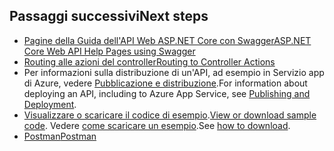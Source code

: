 ## <a name="next-steps"></a><span data-ttu-id="dc37f-101">Passaggi successivi</span><span class="sxs-lookup"><span data-stu-id="dc37f-101">Next steps</span></span>

* [<span data-ttu-id="dc37f-102">Pagine della Guida dell'API Web ASP.NET Core con Swagger</span><span class="sxs-lookup"><span data-stu-id="dc37f-102">ASP.NET Core Web API Help Pages using Swagger</span></span>](xref:tutorials/web-api-help-pages-using-swagger)
* [<span data-ttu-id="dc37f-103">Routing alle azioni del controller</span><span class="sxs-lookup"><span data-stu-id="dc37f-103">Routing to Controller Actions</span></span>](xref:mvc/controllers/routing)
* <span data-ttu-id="dc37f-104">Per informazioni sulla distribuzione di un'API, ad esempio in Servizio app di Azure, vedere [Pubblicazione e distribuzione](xref:publishing/index).</span><span class="sxs-lookup"><span data-stu-id="dc37f-104">For information about deploying an API, including to Azure App Service, see [Publishing and Deployment](xref:publishing/index).</span></span>
* <span data-ttu-id="dc37f-105">[Visualizzare o scaricare il codice di esempio](https://github.com/aspnet/Docs/tree/master/aspnetcore/tutorials/first-web-api/sample).</span><span class="sxs-lookup"><span data-stu-id="dc37f-105">[View or download sample code](https://github.com/aspnet/Docs/tree/master/aspnetcore/tutorials/first-web-api/sample).</span></span> <span data-ttu-id="dc37f-106">Vedere [come scaricare un esempio](xref:tutorials/index#how-to-download-a-sample).</span><span class="sxs-lookup"><span data-stu-id="dc37f-106">See [how to download](xref:tutorials/index#how-to-download-a-sample).</span></span>
* [<span data-ttu-id="dc37f-107">Postman</span><span class="sxs-lookup"><span data-stu-id="dc37f-107">Postman</span></span>](https://www.getpostman.com/)

